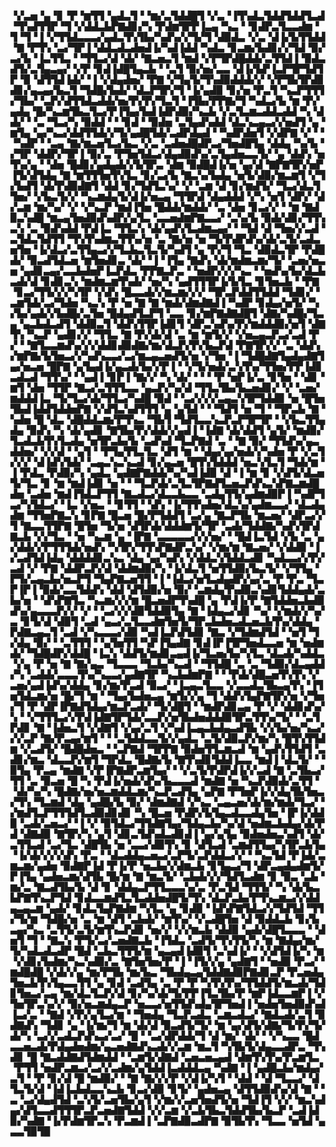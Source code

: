 ▝▞▃▅▝▄▝▊▝▛▝▆▜▜▝▄▟▃▜▝▝▆▞▃▜▟▟█▜▝▞▃▝▐▜▚▟▃▜▟▟▜▟▟▜▃▟▝▜▚▟▜▜▛▝▜▝▞▟▟▃▙▛▇▟▊▞▚▝▛▟▆▜▛▛▐▃▄▝▚▃▝▝▊▟▛▃▜▃▃▟▆▝▜▝▜▝▐▝▞▜▜▟▃▃▃▞▄▟▃▜▚▜▙▞▚▟▚▞▞▜▞▜▝▟▉▟▃▝▞▃▝▟▐▞▙▜▜▟▟▝▇▝▛▜▚▝▃▞▜▛▐▝▟▟▃▟▃▟▅▟▐▞▚▟▐▟▟▝▚▟▃▝▊▃▆▞▙▟▊▞▞▜▟▝▉▞▃▞▙▝▐▃▜▜▃▝▝▜▜▃▞▟▝▟▞▝▇▃▅▃▜▝▆▟▝▞▛▜▛▟█▟▟▞▃▜▜▟▐▝▉▟▃▟▜▞▃▜▄▃▄▞▝▞▛▝▊▟▐▟█▜▄▃▙▝▝▃▜▝▉▞▅▞▃▃▝▟▐▞▙▛▐▃▛▜▛▜▟▜▛▝▉▝▟▜▜▟▐▟▞▝▐▝▞▟▄▟▅▞▝▛▇▝▞▜▄▜▞▜▚▟▉▟▟▟▞▞▝▞▛▜▙▜▛▟▊▟▊▞▄▃▄▞▙▃▜▝▜▟█▞▙▟▞▝▟▃▛▜▛▞▜▝▐▞▄▟▉▝▊▞▅▝▛▃▜▝▚▃▛▜▜▜▞▜▙▞▝▃▛▞▟▜▜▟▃▟▟▞▅▞▛▞▛▞▜▃▜▝▐▜▙▞▛▛▇▞▜▝▚▟▃▞▙▝▆▝▛▞▄▟▄▝█▞▚▃▆▜▙▃▜▃▞▛▐▜▄▞▙▟▐▟▛▟▉▞▚▃▙▝▞▃▜▃▆▃▟▟▃▟▟▝▚▝▟▟▞▝▝▃▝▜▃▞▚▝▉▟▟▝▝▝▊▟▝▝▉▟▅▝▃▜▄▟▚▟▟▝▟▃▚▃▄▃▞▞▅▟▜▝▄▝▆▜▄▝▄▞▚▃▞▟▟▜▜▟▞▞▜▞▄▟█▜▟▞▃▟▛▟▄▟▝▝▚▟▛▟▅▜▝▞▟▛▇▝▞▝▝▝▚▟▛▝▝▃▄▝▇▞▆▃▅▜▃▞▙▃▝▞▃▝▃▟▅▟█▟▛▃▞▜▅▟█▜▄▝▟▟▄▝▚▞▙▝▞▜▛▝▟▟▛▞▜▛▐▝▉▞▃▝▛▜▅▜▟▃▞▟▄▟▉▟▚▞▃▜▄▟▅▃▃▜▞▝▄▝▟▟▚▝▅▜▚▞▄▝▝▟▅▝█▟▊▞▄▟▄▟▞▞▙▜▛▃▝▟▆▝▉▟█▟▐▞▅▝▄▞▟▝▇▛▇▜▛▞▅▛▐▜▞▟▜▟▄▝▇▝▆▜▜▜▅▜▚▜▃▝▊▞▃▞▙▝▇▃▚▞▙▟▄▝▅▜▞▟▉▞▆▃▆▜▝▞▜▞▙▟▜▝▟▞▛▟▉▟▇▜▝▟▟▝▊▞▜▟▜▃▚▞▝▞▝▃▆▝▟▝▊▞▆▟▜▞▝▜▃▞▟▃▜▜▅▞▝▞▙▃▜▞▞▝▚▃▆▟▄▜▞▟▐▞▅▃▄▝▜▜▛▟▝▟▄▟▟▟▝▞▚▝▅▜▝▟▛▞▝▟▞▃▆▝▆▞▚▞▝▞▝▞▚▃▛▝▆▟▐▜▅▝█▟▟▞▆▟▟▞▝▃▝▟▅▝▊▃▞▞▝▝▆▝▇▟▉▃▚▟█▝▆▃▄▜▅▟▉▟▚▟▛▞▄▜▃▝▃▃▅▟▆▛▇▃▃▞▝▃▚▞▙▝▉▟▞▟▊▞▜▜▚▃▚▝▃▝▉▟▚▟▟▝▛▟▐▃▝▜▜▃▚▝▟▞▄▟▚▜▃▟▆▃▄▞▝▝▜▟▝▟▝▜▅▞▞▃▟▝▃▜▟▃▜▟▜▜▝▜▚▜▚▟▆▃▜▜▚▞▅▝▃▝▇▞▅▝▅▝▜▞▛▟▛▟▚▞▟▞▃▜▞▃▟▃▅▜▅▝▐▞▟▃▞▃▜▜▄▃▞▞▜▃▙▃▜▃▜▞▚▟▜▝▄▝▛▞▜▝▜▃▝▟▉▟▃▜▛▝▛▟█▟▞▝▉▃▟▜▟▃▅▝▆▜▅▟▊▃▝▟▞▝▐▝▐▜▄▝▇▟▚▝▟▞▆▟▆▃▆▞▜▞▝▃▅▞▅▃▅▝▄▟▊▃▄▞▃▃▙▟▅▛▐▃▛▟▃▝▛▛▇▃▛▃▝▝▅▟▛▞▞▞▚▃▝▝▅▟▚▞▙▞▟▃▙▃▟▞▟▝▊▟▊▃▚▝▆▟▆▃▆▜▚▟▞▝▅▞▚▝▄▟▜▜▜▛▐▞▙▜▃▝▊▜▅▃▙▝▝▛▇▝▊▃▞▜▜▞▞▞▚▜▛▝▞▟▚▝█▃▃▟▞▞▆▃▆▞▞▞▝▜▛▃▛▟▟▜▜▟▟▝▜▟▊▞▝▃▆▜▟▞▃▞▜▟▅▝▚▃▚▝▛▝▅▝▇▝▇▝▆▟▞▟▆▟▇▟▐▝▚▟▛▝▊▟▄▞▅▜▞▝▚▞▙▞▄▟▞▞▙▟█▞▃▜▅▝█▟▄▟▜▃▛▜▝▃▃▝▊▞▆▛▇▟▇▟█▜▝▟▇▞▚▟█▞▜▃▄▝▄▃▙▟▃▟▜▝▟▟▉▃▜▝▟▟▚▜▜▛▐▟▊▜▝▟▛▃▚▟▚▞▛▞▆▟▟▟▉▞▅▜▝▟▇▜▚▝▚▃▛▝▄▟▊▞▞▝▜▜▃▝▇▝▛▞▟▞▟▝▃▝▆▝▆▜▞▞▝▞▅▃▄▃▛▃▞▃▟▝▛▞▝▝▇▜▃▃▆▟▚▞▞▞▟▟▊▟▉▟▇▞▆▞▟▃▛▞▛▞▙▃▛▟▝▛▇▜▛▞▞▝▃▝▟▟▚▞▆▛▇▞▙▜▅▃▞▞▚▟▚▃▃▞▃▞▆▃▄▃▅▟▜▞▅▝▞▜▅▝▐▝▜▟█▟▇▜▄▟▄▟▇▜▄▞▅▃▅▝█▛▇▝▄▜▄▟▐▞▄▃▟▞▙▞▞▛▐▝▝▞▜▞▅▟▞▃▚▜▚▞▜▜▅▞▛▛▐▟▊▃▟▃▟▝▜▜▚▞▝▝▄▟▐▝▊▛▐▝▇▞▞▝▚▝▟▞▝▝▝▝▛▝▅▛▐▞▃▝▊▜▅▝▝▟▊▝▆▜▝▟▅▝▜▜▛▝▇▃▞▃▜▜▜▃▃▝▄▃▛▞▚▞▟▝▜▜▃▜▙▞▙▃▅▟▊▞▝▞▝▃▅▞▆▟▟▟▐▃▝▜▞▜▃▞▟▞▜▜▃▞▚▟█▝▉▟▝▝▃▞▞▞▞▃▄▃▚▜▛▜▟▟▉▝▅▝█▜▅▜▙▟▐▟▟▜▟▟▅▛▇▝▞▟▜▃▚▟▜▜▜▝▄▝▄▜▟▝▝▝▜▟▜▝▅▝▜▝▝▜▛▃▙▝▇▝▚▟▅▝█▝▟▃▝▟█▟▟▃▆▞▛▜▚▃▝▜▙▜▝▜▟▜▃▃▚▃▛▃▛▜▛▜▛▝▝▞▙▃▜▜▄▟▄▝▉▟▚▝▚▝▟▞▄▟▊▝▇▜▙▞▛▞▟▟▞▞▄▟▐▝▐▟▇▝▟▞▟▟▜▝▄▜▞▝▆▟▉▞▜▃▟▃▙▜▚▜▃▟▄▝▅▜▛▃▙▞▙▝▃▟▚▟▝▜▃▛▇▟▝▃▝▝▇▝▉▞▝▜▜▟▚▞▄▃▟▟▅▞▝▞▞▟▝▝▄▜▝▝▛▜▄▜▜▃▜▃▝▟▜▝▆▝▝▟▄▞▄▞▅▟▞▞▚▟▅▝▛▝▞▃▜▞▞▞▝▟▐▟▚▜▟▞▝▃▄▃▚▃▚▃▟▝▊▞▄▃▅▝█▜▚▜▟▟▟▝▅▃▚▜▃▜▝▜▟▞▆▝▐▝▛▟▃▝▛▟▉▞▚▝▄▟▃▝▄▟▇▛▇▟▟▞▚▞▚▟▐▟▉▝▟▝▐▝▆▝▊▝▞▟▜▞▟▃▅▜▞▜▃▝▊▝▆▝▆▟▐▟▊▝▅▝▝▝▜▃▛▟▞▃▜▃▜▛▇▟▜▃▅▃▛▟▚▃▚▛▇▃▆▟█▟▅▝▃▟▅▝▆▟▐▜▟▃▛▜▜▝▇▃▟▃▞▟▃▃▙▃▃▝▃▟▄▜▜▞▄▟▆▟▉▛▐▝▚▟▛▜▃▞▚▜▟▃▞▝▐▃▝▞▅▃▝▝▊▜▜▝▝▟▚▝▐▞▜▜▚▟▅▞▟▃▚▞▄▟▆▃▃▞▝▟▃▟▄▟▆▝▜▜▅▛▇▃▚▝▊▛▇▝█▃▅▝█▞▛▜▟▟▜▝▃▞▄▝▇▃▛▜▙▝▆▃▅▞▝▟▛▃▞▞▜▝▇▃▃▜▜▛▇▝█▜▅▝▜▞▅▝▟▜▛▟▞▟▟▟▆▜▞▜▛▝▃▟▞▜▟▟▇▞▚▟▚▜▛▟▇▃▙▝▞▞▜▃▝▝▅▝▚▃▆▝▄▝▐▛▇▝▃▃▃▃▃▞▞▞▅▞▝▝█▟▐▃▜▟▝▞▙▝▃▝▄▞▟▟▞▞▛▜▜▜▟▞▅▟▚▝▚▜▛▞▜▜▚▛▇▟▛▃▚▞▝▞▆▞▆▝▇▃▅▞▝▞▟▟▉▝▐▞▃▟▜▟▐▟▄▝▟▟▟▟▊▃▚▃▝▟▄▝▄▞▚▟▚▝▞▟▟▃▚▜▟▟▃▟▊▝▚▟▃▃▞▞▛▞▃▟▝▞▝▛▇▝▟▟▛▃▛▞▟▝▟▟▆▟▉▞▚▝▐▞▟▃▜▝▅▜▜▟▉▞▙▃▜▞▝▞▜▜▄▝▛▜▞▃▄▃▙▞▅▃▛▜▝▜▄▛▇▃▅▜▜▝▐▝▐▟▃▞▅▜▃▟▄▟▛▞▄▞▃▝▛▝▛▃▝▜▃▛▐▛▐▝▉▟▞▃▃▜▟▟▚▝▟▟▝▟▜▟▉▞▅▝▉▞▝▃▆▟▄▜▚▟▉▃▚▟▊▜▟▟▄▟▞▃▙▞▅▝▝▟▚▛▇▜▃▝▚▃▆▞▞▞▆▝█▃▅▟▛▜▚▟█▝▄▝▛▟▐▞▛▝▇▜▟▟▅▃▙▟▉▟▚▞▄▃▃▃▛▞▞▝▞▝▝▃▞▞▞▟▉▜▟▟▉▜▄▝▇▝▐▟▄▃▞▟▊▝▚▞▝▞▆▟▞▞▚▞▃▝▊▜▞▟▝▟▉▜▝▃▟▝▄▃▞▃▜▃▃▟▆▜▅▜▞▜▛▃▙▟▅▃▟▃▅▃▙▜▚▞▟▟▄▝▛▟▇▃▄▃▜▝▃▟▝▞▚▃▃▃▞▟▉▝▚▟▐▃▛▟▜▟▊▝▇▃▝▞▜▟▆▟▜▟▝▝▅▜▝▜▞▟▄▝▉▞▝▝▃▜▜▜▝▝▄▜▅▜▜▝▚▛▐▜▄▟▇▝▊▟▐▛▐▜▛▜▅▟▃▃▅▝▆▝▅▟▆▟▞▝▜▟█▟▛▞▟▟█▝▐▃▚▝▟▟▜▞▆▟▊▃▄▟▐▞▜▃▅▞▙▞▚▜▃▝▟▃▟▞▚▟▟▃▝▞▄▝▛▝▅▝▇▝▇▞▄▃▝▜▃▃▃▝▜▃▙▞▚▃▟▝▝▜▜▟█▝▃▝▃▝▜▟▉▞▟▃▄▟▟▞▚▝▃▟▟▞▃▃▃▜▚▞▚▃▃▞▄▟▇▜▛▝▚▃▙▟▆▛▇▝▝▝▛▟▞▟█▃▅▜▚▜▚▝▞▃▅▞▄▟▐▟▚▞▟▟▄▝▊▞▆▞▛▃▟▝▉▃▞▝▐▃▄▃▜▃▃▝▞▃▃▟▃▜▙▃▄▜▚▝▐▜▅▜▟▃▆▞▅▝█▞▜▝▆▝▝▜▄▞▙▟▅▃▄▝▆▜▞▞▄▝▜▝▟▟▚▜▄▛▇▜▛▞▅▝▞▜▅▞▜▝▛▝▟▛▐▛▇▟▜▟▄▞▆▃▛▃▟▞▝▜▞▟█▜▝▝▆▟▛▟▊▃▄▝▛▝▞▝▟▟▊▟▚▞▚▝▝▞▜▜▜▃▞▞▛▟▐▟▇▜▛▜▟▞▃▃▛▞▅▜▙▟▅▟▟▟▉▜▛▃▜▜▚▞▜▞▝▝▃▜▛▟▊▝▇▝▐▟▅▃▜▝▞▟▇▜▝▞▄▞▃▜▝▞▚▟▐▃▄▃▙▟▄▃▟▜▙▝▞▞▙▞▅▞▚▃▞▞▞▃▛▝▇▞▛▃▄▞▆▜▝▝▝▃▜▟▟▃▃▜▞▞▄▟▃▝▃▜▞▟▉▃▛▞▆▞▚▝█▜▚▜▜▟▆▝▞▃▟▜▞▝█▟█▟▅▃▝▝▃▛▇▟▝▜▛▛▇▝▉▟▅▜▜▃▆▃▟▝▆▝▄▟▚▜▜▟▜▝▃▟▊▞▆▃▝▟▃▃▛▞▆▜▝▜▛▟▃▝█▟▇▞▙▝▇▜▚▟▊▜▟▟▐▃▃▝▆▟▐▝▟▃▜▞▝▝▉▜▄▝▛▃▄▝▆▟▇▝▞▛▐▛▇▟▛▃▆▜▄▞▝▝▞▃▜▞▛▟▛▟▐▞▞▃▟▝▇▝▃▜▙▃▞▜▜▝▃▝▉▃▅▝█▝▚▝▛▟▐▞▅▟▞▟▚▞▙▃▃▃▟▝▆▟▇▝▅▝▚▃▛▟▉▟▞▃▜▜▝▝▟▞▚▞▚▝█▟▇▞▅▞▅▃▆▟▟▃▆▞▚▃▛▃▟▜▄▝▄▛▇▝▛▜▅▛▐▞▞▟▄▜▙▜▅▃▞▜▚▝▜▃▆▟▝▟▄▝▄▟█▞▙▝▉▞▝▟▆▟▇▟▝▞▚▃▝▃▄▃▅▞▟▞▆▞▆▟▞▜▃▞▝▞▆▟▜▃▛▜▜▜▟▜▃▟▉▟▊▟▊▝▚▝█▃▅▝▛▟▛▞▙▜▄▃▟▃▃▟▄▜▅▝▐▛▐▞▟▟▉▝▃▟▞▃▅▃▞▝▐▝▞▝▉▜▟▃▞▜▜▟▇▜▄▞▜▟▄▃▙▞▚▞▟▝▅▟▆▃▙▟▄▞▟▞▛▟▝▟▇▟▉▝▇▜▛▞▚▝▄▜▝▟▊▃▜▟▚▟▃▟▊▟▐▝▄▞▄▜▄▝▉▟▅▟▅▃▚▟▜▝▟▞▃▜▜▃▟▝▃▞▜▃▝▟█▜▙▝▅▝▃▃▞▟▉▜▚▝▊▝▟▜▃▟▝▃▆▟▜▜▄▞▚▜▛▃▙▜▄▝▐▞▟▞▞▞▞▟▚▝▛▃▝▝▟▃▟▟▄▃▅▃▞▃▛▜▞▃▛▟▟▃▞▞▝▝▚▃▜▟▝▛▐▟▞▃▆▃▆▞▄▟▅▝▉▟▇▛▐▟▝▛▐▞▛▝▅▃▙▞▞▟▆▃▙▝▊▜▄▃▞▜▝▟▛▃▄▟▄▟▆▜▞▛▐▜▄▝▄▟▅▃▆▞▟▜▙▝█▞▆▝▇▝▆▃▜▞▝▃▙▟▞▞▞▜▟▜▃▟▆▝▊▝▉▃▝▃▙▝▆▞▃▝▇▃▟▜▙▞▙▝▟▝▊▝▟▟▄▃▛▜▜▃▃▃▚▞▃▝▛▃▜▟▝▜▜▜▞▝▚▝▟▞▙▃▙▛▇▜▚▃▛▜▟▝▊▟▃▃▆▟▜▃▜▃▟▟▅▟█▜▞▜▚▝▟▃▛▃▙▞▛▜▚▃▆▃▞▞▟▟▄▃▄▃▆▝▄▟▞▝▊▟▃▜▄▛▇▟▆▝▚▜▃▝▄▝▊▟▉▝▐▟▚▛▇▜▟▃▞▞▜▟▜▟▝▜▜▞▜▞▆▝▜▟█▞▅▝▃▝▆▝▟▜▝▃▙▟▞▝▆▜▚▞▝▞▃▟█▜▅▝▟▝▉▟▟▃▙▝▊▞▙▃▄▞▚▃▝▃▜▜▞▃▜▞▆▜▚▃▛▟▊▝▅▞▞▝▞▞▆▃▙▝▟▟▉▝▄▟▞▟█▜▃▃▃▝▝▟▅▜▝▜▝▝▇▃▚▝▛▜▞▃▞▃▅▟▇▃▙▝▐▜▟▃▝▃▟▜▞▜▚▜▜▞▚▝▆▝▇▟▄▞▆▞▜▞▚▟▃▟▃▟▛▝█▟▝▃▙▃▜▜▜▞▆▝▄▃▄▟▐▟▉▜▝▃▚▟▐▞▝▝▞▟▜▟▐▞▚▝▆▝▞▟▊▞▙▟▆▞▚▃▚▟▉▞▃▝▇▜▅▜▅▞▛▝▐▝▐▜▞▞▄▝▄▟▇▜▝▝▅▟▉▝▛▃▞▝▆▟█▟█▝▞▟▞▞▄▝▆▞▛▜▙▝▆▞▙▃▝▜▙▟▄▃▄▜▟▟▇▟▉▛▇▟▊▃▛▝▛▃▅▟▄▜▅▃▙▜▚▜▄▃▃▜▜▝▄▝▊▟▝▃▟▜▄▝▃▝▛▝▛▝▚▜▚▜▚▞▜▜▟▟▜▞▆▃▟▞▜▟▊▜▅▃▞▃▄▝▆▞▟▃▜▃▛▞▟▝▊▞▚▞▟▞▜▞▛▛▐▜▃▜▙▞▛▝▆▛▐▟▃▃▆▛▐▝▞▜▅▜▛▃▚▞▞▝▉▞▅▃▆▟▄▃▛▝▅▃▃▞▅▜▜▟▚▟▄▜▛▜▅▟▐▝▅▟▅▜▅▟▉▟▚▟▐▃▞▃▝▝▇▟▝▞▛▞▄▜▃▞▆▝▝▜▅▟▄▝▜▃▛▃▟▃▝▃▆▃▟▃▞▝▇▟▃▟▞▃▜▝▉▟▇▟▚▝▜▟▊▝▄▝▐▞▆▞▜▝▆▝▟▞▟▝▉▃▟▜▞▜▞▝▆▝▄▞▟▜▞▟▇▞▜▞▛▞▜▞▟▞▚▝▃▞▞▃▟▃▛▟▚▃▞▃▞▝█▝▝▃▞▟▛▟▟▞▜▝▟▝▆▞▝▟▞▝▝▞▚▃▃▝█▟▃▃▅▃▟▞▛▟▄▟▅▟▆▞▄▃▅▟▇▟▚▃▟▞▞▃▆▝▆▃▜▝▚▜▙▜▞▟▄▃▃▟▛▃▝▜▚▟▊▝█▝▇▃▟▟▇▟▜▟▆▟▟▝▝▃▆▜▞▟▇▟▝▃▅▃▅▃▄▟▝▟▆▜▚▜▚▞▛▃▆▜▃▝▛▜▜▝▅▟▛▃▆▃▞▃▞▞▃▟▆▞▄▜▟▟▐▃▟▟▟▃▄▝▚▟▇▝▐▝▄▟█▃▙▞▆▟▄▞▃▜▝▝▛▝▊▞▟▝█▝▆▟▉▞▝▝▇▝▇▞▞▞▛▝▞▟▐▞▚▜▝▝▟▟▝▝▟▝▜▃▃▞▝▟▜▃▜▞▟▝▐▟▐▃▙▟▃▃▚▃▙▝▊▃▞▟▉▝▊▜▞▝▄▟▅▃▄▝▟▜▜▟▉▟▚▞▟▝▇▝▝▃▝▃▞▟▄▟▜▟▝▃▚▜▞▃▅▜▙▞▄▜▝▞▆▞▞▃▅▜▅▟▜▞▅▝▜▟▐▜▝▞▞▝▆▃▚▟▄▞▟▜▃▃▟▜▜▜▛▃▛▃▅▟▇▜▟▟▝▞▞▃▆▝▞▃▙▜▙▃▜▟▟▜▙▞▙▃▛▝▃▟▐▟▉▞▚▟▇▝▐▞▛▟▆▜▛▃▚▝▛▃▆▟▐▝▃▛▇▟▉▃▟▛▇▝▉▜▙▜▚▝▜▃▃▝▅▜▟▝▄▃▃▜▉▜▉